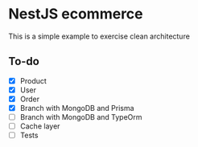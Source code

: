 # NestJS ecommerce

This is a simple example to exercise clean architecture

## To-do

- [x] Product
- [x] User
- [x] Order
- [x] Branch with MongoDB and Prisma
- [ ] Branch with MongoDB and TypeOrm
- [ ] Cache layer
- [ ] Tests
